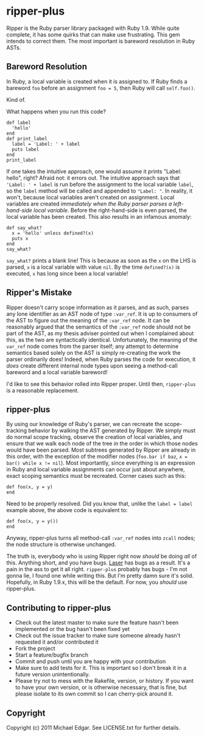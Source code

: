 # ripper-plus

Ripper is the Ruby parser library packaged with Ruby 1.9. While quite complete, it has some quirks that can make use frustrating. This gem intends to correct them. The most important is bareword resolution in Ruby ASTs.

## Bareword Resolution

In Ruby, a local variable is created when it is assigned to. If Ruby finds a bareword `foo` before an assignment `foo = 5`, then Ruby will call `self.foo()`.

Kind of.

What happens when you run this code?

    def label
      'hello'
    end
    def print_label
      label = 'Label: ' + label
      puts label
    end
    print_label

If one takes the intuitive approach, one would assume it prints "Label: hello", right? Afraid not: it errors out. The intuitive approach says that `'Label: ' + label` is run before the assignment to the local variable `label`, so the `label` method will be called and appended to `"Label: "`. In reality, it won't, because local variables aren't created on assignment. Local variables are created *immediately when the Ruby parser parses a left-hand-side local variable*. Before the right-hand-side is even parsed, the local variable has been created. This also results in an infamous anomaly:

    def say_what?
      x = 'hello' unless defined?(x)
      puts x
    end
    say_what?

`say_what?` prints a blank line! This is because as soon as the `x` on the LHS is parsed, `x` is a local variable with value `nil`. By the time `defined?(x)` is executed, `x` has long since been a local variable!

## Ripper's Mistake

Ripper doesn't carry scope information as it parses, and as such, parses any lone identifier as an AST node of type `:var_ref`. It is up to consumers of the AST to figure out the meaning of the `:var_ref` node. It can be reasonably argued that the semantics of the `:var_ref` node should not be part of the AST, as my thesis adviser pointed out when I complained about this, as the two are syntactically identical. Unfortunately, the meaning of the `var_ref` node comes from the parser itself; any attempt to determine semantics based solely on the AST is simply re-creating the work the parser ordinarily does! Indeed, when Ruby parses the code for execution, it *does* create different internal node types upon seeing a method-call bareword and a local variable bareword!

I'd like to see this behavior rolled into Ripper proper. Until then, `ripper-plus` is a reasonable replacement.

## ripper-plus

By using our knowledge of Ruby's parser, we can recreate the scope-tracking behavior by walking the AST generated by Ripper. We simply must do normal scope tracking, observe the creation of local variables, and ensure that we walk each node of the tree in the order in which those nodes would have been parsed. Most subtrees generated by Ripper are already in this order, with the exception of the modifier nodes (`foo.bar if baz`, `x = bar() while x != nil`). Most importantly, since everything is an expression in Ruby and local variable assignments can occur just about anywhere, exact scoping semantics must be recreated. Corner cases such as this:

    def foo(x, y = y)
    end

Need to be properly resolved. Did you know that, unlike the `label = label` example above, the above code is equivalent to:

    def foo(x, y = y())
    end

Anyway, ripper-plus turns all method-call `:var_ref` nodes into `zcall` nodes; the node structure is otherwise unchanged.

The truth is, everybody who is using Ripper right now *should* be doing *all* of this. Anything short, and you have bugs. [Laser](https://github.com/michaeledgar/laser/) has bugs as a result. It's a pain in the ass to get it all right. `ripper-plus` probably has bugs - I'm not gonna lie, I found one while writing this. But I'm pretty damn sure it's solid. Hopefully, in Ruby 1.9.x, this will be the default. For now, you *should* use ripper-plus.

## Contributing to ripper-plus
 
* Check out the latest master to make sure the feature hasn't been implemented or the bug hasn't been fixed yet
* Check out the issue tracker to make sure someone already hasn't requested it and/or contributed it
* Fork the project
* Start a feature/bugfix branch
* Commit and push until you are happy with your contribution
* Make sure to add tests for it. This is important so I don't break it in a future version unintentionally.
* Please try not to mess with the Rakefile, version, or history. If you want to have your own version, or is otherwise necessary, that is fine, but please isolate to its own commit so I can cherry-pick around it.

## Copyright

Copyright (c) 2011 Michael Edgar. See LICENSE.txt for
further details.

